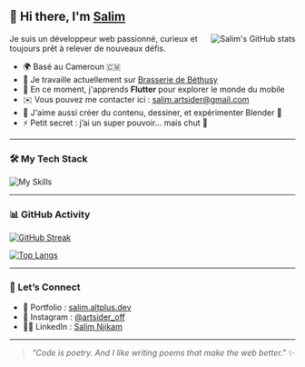 ## 👋 Hi there, I'm [Salim](https://salim.altplus.dev)

<img align="right" src="https://github-readme-stats.vercel.app/api?username=artsiders&show_icons=true&theme=github_dark" alt="Salim's GitHub stats" />

Je suis un développeur web passionné, curieux et toujours prêt à relever de nouveaux défis.

- 🌍 Basé au Cameroun 🇨🇲
- 🚀 Je travaille actuellement sur [Brasserie de Béthusy](https://brasserie-de-bethusy.vercel.app/)
- 🧠 En ce moment, j'apprends **Flutter** pour explorer le monde du mobile
- ✉️ Vous pouvez me contacter ici : [salim.artsider@gmail.com](mailto:salim.artsider@gmail.com)
- 🎨 J'aime aussi créer du contenu, dessiner, et expérimenter Blender 🎥
- ⚡ Petit secret : j’ai un super pouvoir... mais chut 🤫

---

### 🛠️ My Tech Stack

![My Skills](https://skillicons.dev/icons?i=ts,react,nextjs,tailwind,sass,php,mysql,nodejs,mongodb,wordpress,git,blender&perline=8)

---

### 📊 GitHub Activity

[![GitHub Streak](https://streak-stats.demolab.com?user=artsiders&theme=dark)](https://github.com/artsiders/chatbot)

[![Top Langs](https://github-readme-stats.vercel.app/api/top-langs/?username=artsiders&layout=compact&theme=github_dark)](https://github.com/artsiders/github-readme-stats)

---

### 💬 Let’s Connect

- 💼 Portfolio : [salim.altplus.dev](https://salim.altplus.dev)
- 📸 Instagram : [@artsider_off](https://instagram.com/artsider_off)
- 🐱‍💻 LinkedIn : [Salim Njikam](https://www.linkedin.com/in/salim-njikam)

---

> *"Code is poetry. And I like writing poems that make the web better."* ✨
